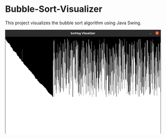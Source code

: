 # Bubble-Sort-Visualizer
This project visualizes the bubble sort algorithm using Java Swing.

<img src = "images/image1.png">
